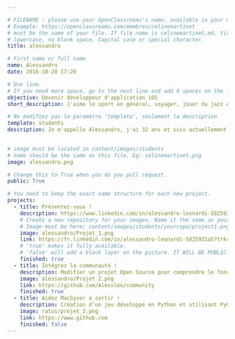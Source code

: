```yaml
---

# FILENAME : please use your OpenClassrooms's name, available in your url.
# Example: https://openclassrooms.com/membres/celinemartinet
# must be the name of your file. If file name is celinemartinet.md, title is celinemartinet.
# lowercase, no blank space, Capital case or special character.
title: alessandro

# First name or full name
name: Alessandro
date: 2016-10-28 17:20

# One line.
# If you need more space, go to the next line and add 4 spaces on the left, as in 'description'.
objective: Devenir développeur d'application iOS
short_description: J'aime le sport en général, voyager, jouer du jazz et désormais coder !

# Ne modifiez pas le paramètre 'template', seulement la description
template: students
description: Je m'appelle Alessandro, j'ai 32 ans et suis actuellement en reconversion professionnelle après 11 ans dans la restauration. 
  

# image must be located in content/images/students
# name should be the same as this file. Eg: celinemartinet.png
image: alessandro.png

# Change this to True when you do you pull request.
public: True

# You need to keep the exact same structure for each new project.
projects:
  - title: Présentez-vous !
    description: https://www.linkedin.com/in/alessandro-leonardi-5825931a5/
    # Create a new repository for your images. Name it the same as your nickname and profile picture.
    # Image must be here: content/images/students/yourrepo/project1.png
    image: alessandro/Projet_1.png
    link: https://fr.linkedin.com/in/alessandro-leonardi-5825931a5?trk=people-guest_people_search-card
    # 'true' makes it fully available.
    # 'false' will add a black layer on the picture. IT WILL BE PUBLIC!
    finished: true
  - title: Intégrez la communauté !
    description: Modifier un projet Open Source pour comprendre le fonctionnement de Git, de Github et des pull requests. 
    image: alessandro/Projet_2.png
    link: https://github.com/Alessleo/community
    finished: true
  - title: Aidez MacGyver à sortir !
    description: Création d’un jeu développé en Python et utilisant PyGame.
    image: ratus/projet_3.png
    link: https://www.github.com
    finished: false
---
```


